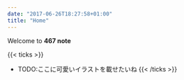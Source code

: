 ```yaml
---
date: "2017-06-26T18:27:58+01:00"
title: "Home"
---
```


Welcome to **467 note**

{{< ticks >}}
* TODO:ここに可愛いイラストを載せたいね
{{< /ticks >}}
